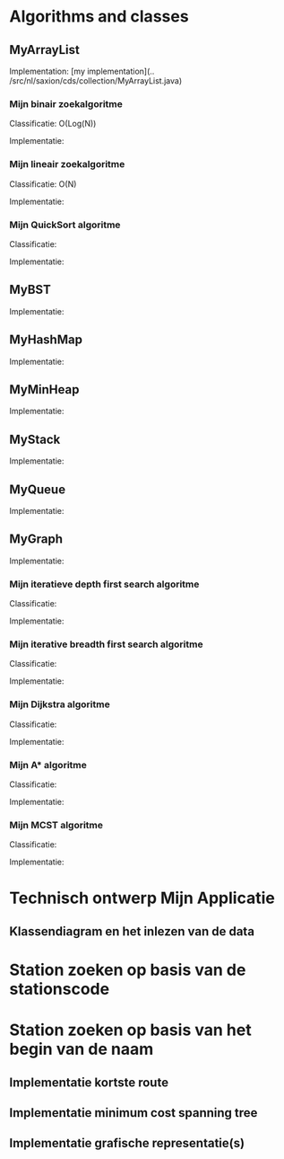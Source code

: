 # Algorithms and classes

## MyArrayList
Implementation: [my implementation](..
/src/nl/saxion/cds/collection/MyArrayList.java)

### Mijn binair zoekalgoritme
Classificatie: O(Log(N))

Implementatie:

### Mijn lineair zoekalgoritme
Classificatie: O(N)

Implementatie:

### Mijn QuickSort algoritme
Classificatie:

Implementatie:

## MyBST
Implementatie:

## MyHashMap
Implementatie:

## MyMinHeap
Implementatie:

## MyStack
Implementatie:

## MyQueue
Implementatie:

## MyGraph
Implementatie:

### Mijn iteratieve depth first search algoritme
Classificatie:

Implementatie:

### Mijn iterative breadth first search algoritme
Classificatie:

Implementatie:

### Mijn Dijkstra algoritme
Classificatie:

Implementatie:

### Mijn A* algoritme
Classificatie:

Implementatie:

### Mijn MCST algoritme  
Classificatie:

Implementatie:

# Technisch ontwerp Mijn Applicatie

## Klassendiagram en het inlezen van de data

# Station zoeken op basis van de stationscode

# Station zoeken op basis van het begin van de naam

## Implementatie kortste route

## Implementatie minimum cost spanning tree 

## Implementatie grafische representatie(s)